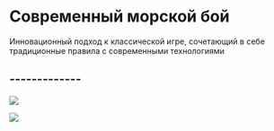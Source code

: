
# Современный морской бой

Инновационный подход к классической игре, сочетающий в себе традиционные правила с современными технологиями


## -------------

![](https://i.postimg.cc/cL1k2s2x/5244457288541006558-1.jpg)

![](https://i.postimg.cc/cLDkNpGQ/5303333254285356316.jpg)
